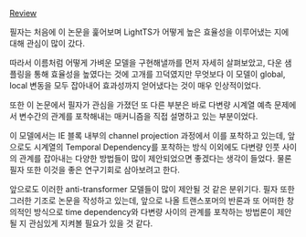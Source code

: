 [Review](https://seollane22.tistory.com/25)

필자는 처음에 이 논문을 훑어보며 LightTS가 어떻게 높은 효율성을 이루어냈는 지에 대해 관심이 많이 갔다. 

따라서 이름처럼 어떻게 가벼운 모델을 구현해낼까를 먼저 자세히 살펴보았고, 다운 샘플링을 통해 효율성을 높였다는 것에 고개를 끄덕였지만 무엇보다 이 모델이 global, local 변동을 모두 잡아내어 효과성까지 얻어냈다는 것이 매우 인상적이었다.

또한 이 논문에서 필자가 관심을 가졌던 또 다른 부분은 바로 다변량 시계열 예측 문제에서 변수간의 관계를 포착해내는 매커니즘을 직접 설명하고 있는 부분이었다. 

이 모델에서는 IE 블록 내부의 channel projection 과정에서 이를 포착하고 있는데, 앞으로도 시계열의 Temporal Dependency를 포착하는 방식 이외에도 다변량 인풋 사이의 관계를 잡아내는 다양한 방법들이 많이 제안되었으면 좋겠다는 생각이 들었다. 물론 필자 또한 이것을 좋은 연구기회로 삼아보려고 한다.

앞으로도 이러한 anti-transformer 모델들이 많이 제안될 것 같은 분위기다. 필자 또한 그러한 기조로 논문을 작성하고 있는데, 앞으로 나올 트랜스포머의 반론과 또 어떠한 창의적인 방식으로 time dependency와 다변량 사이의 관계를 포착하는 방법론이 제안될 지 관심있게 지켜볼 필요가 있을 것 같다.
